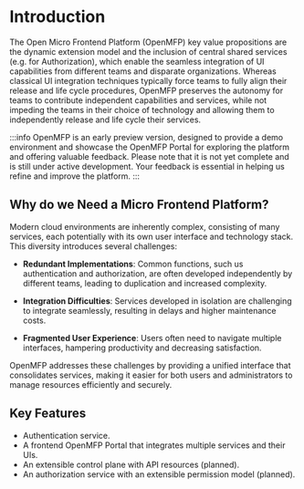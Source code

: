 # Introduction

The Open Micro Frontend Platform (OpenMFP) key value propositions are the dynamic extension model and the inclusion of central shared services (e.g. for Authorization), which enable the seamless integration of UI capabilities from different teams and disparate organizations. Whereas classical UI integration techniques typically force teams to fully align their release and life cycle procedures, OpenMFP preserves the autonomy for teams to contribute independent capabilities and services, while not impeding the teams in their choice of technology and allowing them to independently release and life cycle their services.

:::info
OpenMFP is an early preview version, designed to provide a demo environment and showcase the OpenMFP Portal for exploring the platform and offering valuable feedback. Please note that it is not yet complete and is still under active development. Your feedback is essential in helping us refine and improve the platform.
:::

## Why do we Need a Micro Frontend Platform?

Modern cloud environments are inherently complex, consisting of many services, each potentially with its own user interface and technology stack. This diversity introduces several challenges:

- **Redundant Implementations**: Common functions, such us authentication and authorization, are often developed independently by different teams, leading to duplication and increased complexity.
  
- **Integration Difficulties**: Services developed in isolation are challenging to integrate seamlessly, resulting in delays and higher maintenance costs.

- **Fragmented User Experience**: Users often need to navigate multiple interfaces, hampering productivity and decreasing satisfaction.

OpenMFP addresses these challenges by providing a unified interface that consolidates services, making it easier for both users and administrators to manage resources efficiently and securely.


## Key Features

- Authentication service.
- A frontend OpenMFP Portal that integrates multiple services and their UIs.
- An extensible control plane with API resources (planned).
- An authorization service with an extensible permission model (planned).

